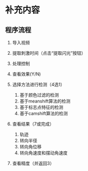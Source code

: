 # 补充内容

## 程序流程

1. 导入视频
2. 提取刺激时间（点击“提取闪光”按钮）

3. 处理控制
4. 查看效果(Y/N)
5. 选择方法进行检测（4选1）
   1. 基于颜色过滤的检测
   2. 基于meanshift算法的检测
   3. 基于标志点特征的检测
   4. 基于camshift算法的检测
6. 查看结果（7或完成）
   1. 轨迹
   2. 转向半径
   3. 转向角位移
   4. 转向角速度和摆动角速度
7. 查看精度（并返回3）

